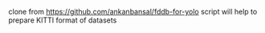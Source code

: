 clone from https://github.com/ankanbansal/fddb-for-yolo
script will help to prepare KITTI format of datasets
